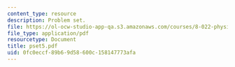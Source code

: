 ```yaml
---
content_type: resource
description: Problem set.
file: https://ol-ocw-studio-app-qa.s3.amazonaws.com/courses/8-022-physics-ii-electricity-and-magnetism-fall-2006/0fc0eccf89b69d58600c158147773afa_pset5.pdf
file_type: application/pdf
resourcetype: Document
title: pset5.pdf
uid: 0fc0eccf-89b6-9d58-600c-158147773afa
---
```

